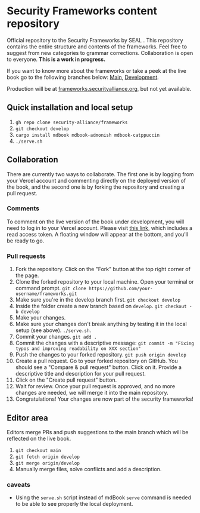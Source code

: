 # Security Frameworks content repository

Official repository to the Security Frameworks by SEAL
. This repository contains the entire
structure and contents of the frameworks. Feel free to suggest from new categories to grammar
corrections. Collaboration is open to everyone. **This is a work in progress.**

If you want to know more about the frameworks or take a peek at the live book go to the following
branches below: [Main](https://seal-frameworks.vercel.app/),
[Development](https://frameworks-git-develop-seal-frameworks.vercel.app/?_vercel_share=zOI0Q3riUfDv1Lq1IylFz2hXQzYPcmLp).

Production will be at [frameworks.securityalliance.org](https://frameworks.securityalliance.org),
but not yet available.

## Quick installation and local setup

1. `gh repo clone security-alliance/frameworks`
2. `git checkout develop`
3. `cargo install mdbook mdbook-admonish mdbook-catppuccin`
4. `./serve.sh`

## Collaboration

There are currently two ways to collaborate. The first one is by logging from your Vercel account
and commenting directly on the deployed version of the book, and the second one is by forking the
repository and creating a pull request.

### Comments

To comment on the live version of the book under development, you will need to log in to your Vercel account. Please visit [this link](https://frameworks-git-develop-seal-frameworks.vercel.app/?_vercel_share=zOI0Q3riUfDv1Lq1IylFz2hXQzYPcmLp), which includes a read access token. A floating window will appear at the bottom, and you'll be ready to go.

### Pull requests

1. Fork the repository. Click on the "Fork" button at the top right corner of the page.
2. Clone the forked repository to your local machine. Open your terminal or command prompt.
`git clone https://github.com/your-username/frameworks.git`
3. Make sure you're in the develop branch first.
`git checkout develop`
4. Inside the folder create a new branch based on `develop`.
`git checkout -b develop`
5. Make your changes.
6. Make sure your changes don't break anything by testing it in the local setup (see above).
`./serve.sh`.
7. Commit your changes.
`git add .`
8. Commit the changes with a descriptive message:
`git commit -m "Fixing typos and improving readability on XXX section"`
9. Push the changes to your forked repository.
`git push origin develop`
10. Create a pull request. Go to your forked repository on GitHub. You should see a "Compare & pull
   request" button. Click on it. Provide a descriptive title and description for your pull request.
11. Click on the "Create pull request" button.
12. Wait for review. Once your pull request is approved, and no more changes are needed, we will
    merge it into the main repository.
13. Congratulations! Your changes are now part of the security frameworks!

## Editor area

Editors merge PRs and push suggestions to the main branch which will be reflected on the live book.

1. `git checkout main`
2. `git fetch origin develop`
3. `git merge origin/develop`
4. Manually merge files, solve conflicts and add a description.

### caveats

- Using the `serve.sh` script instead of mdBook `serve` command is needed to be able to see properly
  the local deployment.

